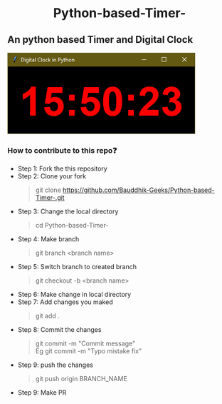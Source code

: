 # <center> Python-based-Timer-

## An python based Timer and Digital Clock

![Python](python-timer.png)

### How to contribute to this repo❓

- Step 1: Fork the this repository
- Step 2: Clone your fork
    > git clone https://github.com/Bauddhik-Geeks/Python-based-Timer-.git
- Step 3: Change the local directory
    > cd Python-based-Timer-
- Step 4: Make branch
    > git branch \<branch name>
- Step 5: Switch branch to created branch
    > git checkout -b \<branch name>
- Step 6: Make change in local directory
- Step 7: Add changes you maked
    > git add .
- Step 8: Commit the changes
    > git commit -m "Commit message" 
    <br> Eg git commit -m "Typo mistake fix"
- Step 9: push the changes
    > git push origin BRANCH_NAME
- Step 9: Make PR
    
